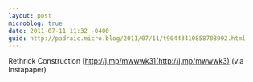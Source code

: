 ```yaml
---
layout: post
microblog: true
date: 2011-07-11 11:32 -0400
guid: http://padraic.micro.blog/2011/07/11/t90443410858708992.html
---
```

Rethrick Construction [http://j.mp/mwwwk3](http://j.mp/mwwwk3) (via Instapaper)
